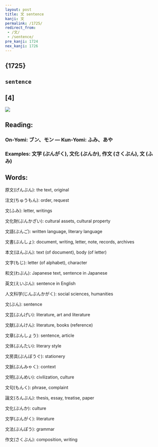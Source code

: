 ```yaml
---
layout: post
title: 文 sentence
kanji: 文
permalink: /1725/
redirect_from:
 - /文/
 - /sentence/
pre_kanji: 1724
nex_kanji: 1726
---
```


## {1725}

## `sentence`

## [4]

<div class="stroke"><img src="E69687.png" /></div>

## Reading:

### On-Yomi: ブン、モン &mdash; Kun-Yomi: ふみ、あや

### Examples: 文学 (ぶんがく), 文化 (ぶんか), 作文 (さくぶん), 文 (ふみ)

## Words:

原文(げんぶん): the text, original

注文(ちゅうもん): order, request

文(ふみ): letter, writings

文化財(ぶんかざい): cultural assets, cultural property

文語(ぶんご): written language, literary language

文書(ぶんしょ): document, writing, letter, note, records, archives

本文(ほんぶん): text (of document), body (of letter)

文字(もじ): letter (of alphabet), character

和文(わぶん): Japanese text, sentence in Japanese

英文(えいぶん): sentence in English

人文科学(じんぶんかがく): social sciences, humanities

文(ぶん): sentence

文芸(ぶんげい): literature, art and literature

文献(ぶんけん): literature, books (reference)

文章(ぶんしょう): sentence, article

文体(ぶんたい): literary style

文房具(ぶんぼうぐ): stationery

文脈(ぶんみゃく): context

文明(ぶんめい): civilization, culture

文句(もんく): phrase, complaint

論文(ろんぶん): thesis, essay, treatise, paper

文化(ぶんか): culture

文学(ぶんがく): literature

文法(ぶんぽう): grammar

作文(さくぶん): composition, writing
